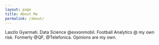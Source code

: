```yaml
---
layout: page
title: About Me
permalink: /about/
---
```


Laszlo Gyarmati. Data Science @exxonmobil. Football Analytics @ my own risk. Formerly @QF, @Telefonica. Opinions are my own.
